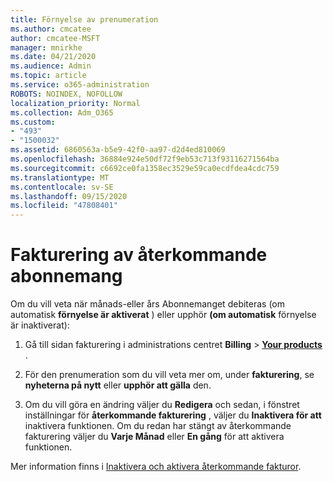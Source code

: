 ```yaml
---
title: Förnyelse av prenumeration
ms.author: cmcatee
author: cmcatee-MSFT
manager: mnirkhe
ms.date: 04/21/2020
ms.audience: Admin
ms.topic: article
ms.service: o365-administration
ROBOTS: NOINDEX, NOFOLLOW
localization_priority: Normal
ms.collection: Adm_O365
ms.custom:
- "493"
- "1500032"
ms.assetid: 6860563a-b5e9-42f0-aa97-d2d4ed810069
ms.openlocfilehash: 36884e924e50df72f9eb53c713f93116271564ba
ms.sourcegitcommit: c6692ce0fa1358ec3529e59ca0ecdfdea4cdc759
ms.translationtype: MT
ms.contentlocale: sv-SE
ms.lasthandoff: 09/15/2020
ms.locfileid: "47808401"
---
```

# <a name="subscription-recurring-billing"></a>Fakturering av återkommande abonnemang

Om du vill veta när månads-eller års Abonnemanget debiteras (om automatisk **förnyelse är aktiverat** ) eller upphör **(om automatisk** förnyelse är inaktiverat):
  
1. Gå till sidan fakturering i administrations centret **Billing** \> **[Your products](https://go.microsoft.com/fwlink/p/?linkid=842054)** .

2. För den prenumeration som du vill veta mer om, under **fakturering**, se **nyheterna på nytt** eller **upphör att gälla** den.

4. Om du vill göra en ändring väljer du **Redigera** och sedan, i fönstret inställningar för **återkommande fakturering** , väljer du **Inaktivera för att** inaktivera funktionen. Om du redan har stängt av återkommande fakturering väljer du **Varje Månad** eller **En gång** för att aktivera funktionen.

Mer information finns i [Inaktivera och aktivera återkommande fakturor](https://docs.microsoft.com/microsoft-365/commerce/subscriptions/renew-your-subscription).